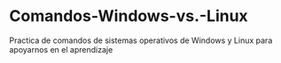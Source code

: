 # Comandos-Windows-vs.-Linux
Practica de comandos de sistemas operativos de Windows y Linux para apoyarnos en el aprendizaje 
